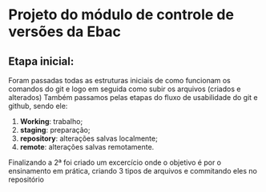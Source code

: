 # Projeto do módulo de controle de versões da Ebac 

## Etapa inicial:
Foram passadas todas as estruturas iniciais de como funcionam os comandos do git e logo em seguida como subir os arquivos (criados e alterados)
Também passamos pelas etapas do fluxo de usabilidade do git e github, sendo ele:
1.   **Working**: trabalho;
2.   **staging**: preparação;
3. **repository**: alterações salvas localmente;
4. **remote**: alterações salvas remotamente.

Finalizando a 2ª foi criado um excercício onde o objetivo é por o ensinamento em prática, criando 3 tipos de arquivos e commitando eles no repositório 
